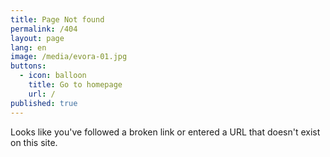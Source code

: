 ```yaml
---
title: Page Not found
permalink: /404
layout: page
lang: en
image: /media/evora-01.jpg
buttons:
  - icon: balloon
    title: Go to homepage
    url: /
published: true
---
```

Looks like you've followed a broken link or entered a URL that doesn't exist on this site.
